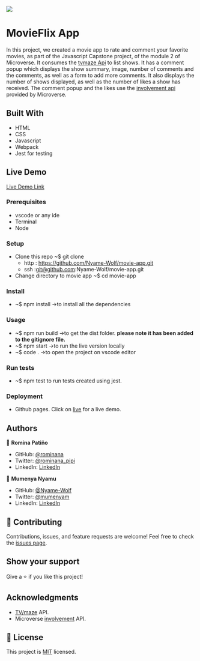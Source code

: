 ![](https://img.shields.io/badge/Microverse-blueviolet)

# MovieFlix App

In this project, we created a movie app to rate and comment your favorite movies, as part of the Javascript Capstone project, of the module 2 of Microverse. It consumes the [tvmaze Api](https://api.tvmaze.com) to list shows. It has a comment popup which displays the show summary, image, number of comments and the comments, as well as a form to add more comments. It also displays the number of shows displayed, as well as the number of likes a show has received. The comment popup and the likes use the [involvement api](https://www.notion.so/Involvement-API-869e60b5ad104603aa6db59e08150270) provided by Microverse.

## Built With

- HTML
- CSS
- Javascript
- Webpack
- Jest for testing

## Live Demo

[Live Demo Link](https://nyame-wolf.github.io/movie-app/dist/)

### Prerequisites

- vscode or any ide
- Terminal
- Node

### Setup

- Clone this repo ~$ git clone
  - http : https://github.com/Nyame-Wolf/movie-app.git
  - ssh :git@github.com:Nyame-Wolf/movie-app.git
- Change directory to movie app ~$ cd movie-app

### Install

- ~$ npm install ->to install all the dependencies

### Usage

- ~$ npm run build ->to get the dist folder. **please note it has been added to the gitignore file.**
- ~$ npm start ->to run the live version locally
- ~$ code . ->to open the project on vscode editor

### Run tests

- ~$ npm test to run tests created using jest.

### Deployment

- Github pages. Click on [live](https://nyame-wolf.github.io/movie-app/dist/) for a live demo.

## Authors

👤 **Romina Patiño**

- GitHub: [@rominana](https://github.com/rominana)
- Twitter: [@rominana_pipi](https://twitter.com/rominana_pipi)
- LinkedIn: [LinkedIn](https://www.linkedin.com/in/romina-patino/)

👤 **Mumenya Nyamu**

- GitHub: [@Nyame-Wolf](https://github.com/Nyame-Wolf)
- Twitter: [@mumenyam](https://twitter.com/mumenyam)
- LinkedIn: [LinkedIn](https://www.linkedin.com/in/mumenya-nyamu-web-designer-data-enthusiast/)

## 🤝 Contributing

Contributions, issues, and feature requests are welcome!
Feel free to check the [issues page](../../issues/).

## Show your support

Give a ⭐️ if you like this project!

## Acknowledgments

- [TV/maze](https://api.tvmaze.com) API.
- Microverse [involvement](https://www.notion.so/Involvement-API-869e60b5ad104603aa6db59e08150270) API.

## 📝 License

This project is [MIT](./MIT.md) licensed.
